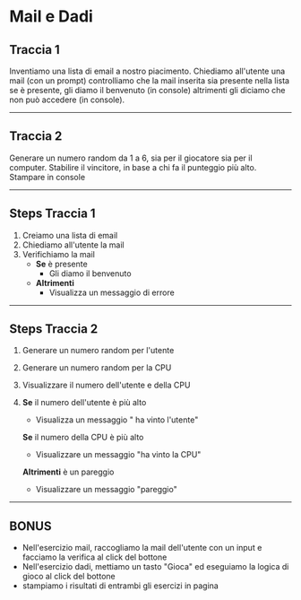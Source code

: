 # Mail e Dadi

## Traccia 1

Inventiamo una lista di email a nostro piacimento. Chiediamo all'utente una mail (con un prompt) controlliamo che la mail inserita sia presente nella lista se è presente, gli diamo il benvenuto (in console) altrimenti gli diciamo che non può accedere (in console).

---

## Traccia 2

Generare un numero random da 1 a 6, sia per il giocatore sia per il computer.
Stabilire il vincitore, in base a chi fa il punteggio più alto.
Stampare in console

---

## Steps Traccia 1

1. Creiamo una lista di email
2. Chiediamo all'utente la mail
3. Verifichiamo la mail
   - **Se** è presente
     - Gli diamo il benvenuto
   - **Altrimenti**
     - Visualizza un messaggio di errore

---

## Steps Traccia 2

1. Generare un numero random per l'utente
2. Generare un numero random per la CPU
3. Visualizzare il numero dell'utente e della CPU

4. **Se** il numero dell'utente è più alto

   - Visualizza un messaggio " ha vinto l'utente"

   **Se** il numero della CPU è più alto

   - Visualizzare un messaggio "ha vinto la CPU"

   **Altrimenti** è un pareggio

   - Visualizzare un messaggio "pareggio"

---

## BONUS

- Nell'esercizio mail, raccogliamo la mail dell'utente con un input e facciamo la verifica al click del bottone
- Nell'esercizio dadi, mettiamo un tasto "Gioca" ed eseguiamo la logica di gioco al click del bottone
- stampiamo i risultati di entrambi gli esercizi in pagina
